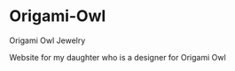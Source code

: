Origami-Owl
===========

Origami Owl Jewelry

Website for my daughter who is a designer for Origami Owl
